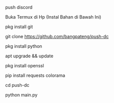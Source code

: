 push discord

Buka Termux di Hp (Instal Bahan di Bawah Ini)

pkg install git

git clone https://github.com/bangpateng/push-dc

pkg install python

apt upgrade && update

pkg install openssl

pip install requests colorama

cd push-dc

python main.py
